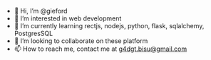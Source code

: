 - 👋 Hi, I’m @gieford
- 👀 I’m interested in web development
- 🌱 I’m currently learning rectjs, nodejs, python, flask, sqlalchemy, PostgresSQL
- 💞️ I’m looking to collaborate on these platform
- 📫 How to reach me, contact me at g4dgt.bisu@gmail.com

<!---
gieford/gieford is a ✨ special ✨ repository because its `README.md` (this file) appears on your GitHub profile.
You can click the Preview link to take a look at your changes.
--->
